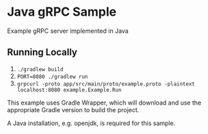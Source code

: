 # Java gRPC Sample

Example gRPC server implemented in Java
## Running Locally

1. `./gradlew build`
2. `PORT=8080 ./gradlew run`
3. `grpcurl -proto app/src/main/proto/example.proto -plaintext localhost:8080 example.Example.Run`

This example uses Gradle Wrapper, which will download and use the appropriate Gradle version to build the project.

A Java installation, e.g. openjdk, is required for this sample.
